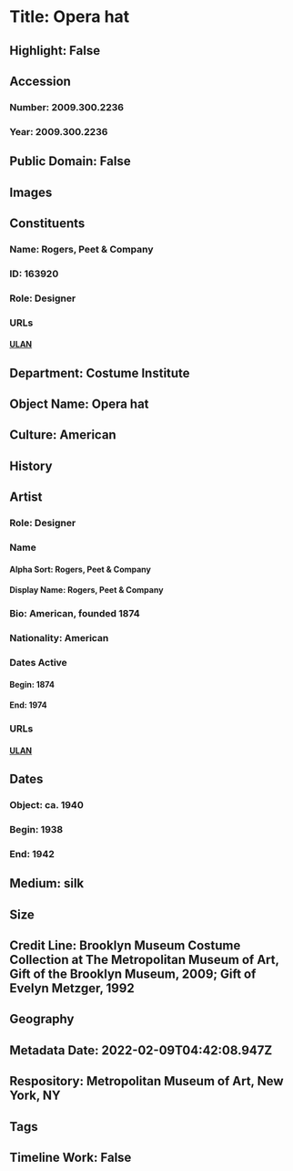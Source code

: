 # Title: Opera hat
## Highlight: False
## Accession
### Number: 2009.300.2236
### Year: 2009.300.2236
## Public Domain: False
## Images
## Constituents
### Name: Rogers, Peet &amp; Company
### ID: 163920
### Role: Designer
### URLs
#### [ULAN](http://vocab.getty.edu/page/ulan/500524352)
## Department: Costume Institute
## Object Name: Opera hat
## Culture: American
## History
## Artist
### Role: Designer
### Name
#### Alpha Sort: Rogers, Peet & Company
#### Display Name: Rogers, Peet & Company
### Bio: American, founded 1874
### Nationality: American
### Dates Active
#### Begin: 1874
#### End: 1974
### URLs
#### [ULAN](http://vocab.getty.edu/page/ulan/500524352)
## Dates
### Object: ca. 1940
### Begin: 1938
### End: 1942
## Medium: silk
## Size
## Credit Line: Brooklyn Museum Costume Collection at The Metropolitan Museum of Art, Gift of the Brooklyn Museum, 2009; Gift of Evelyn Metzger, 1992
## Geography
## Metadata Date: 2022-02-09T04:42:08.947Z
## Respository: Metropolitan Museum of Art, New York, NY
## Tags
## Timeline Work: False